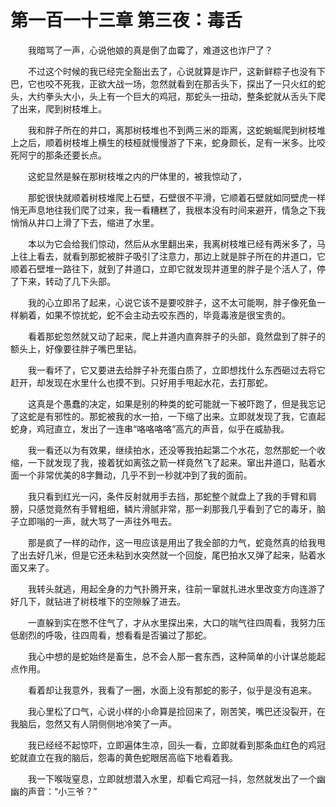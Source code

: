 # 第一百一十三章 第三夜：毒舌


　　我暗骂了一声，心说他娘的真是倒了血霉了，难道这也诈尸了？

　　不过这个时候的我已经完全豁出去了，心说就算是诈尸，这新鲜粽子也没有下巴，它也咬不死我，正欲大战一场，忽然就看到在那舌头下，探出了一只火红的蛇头，大约拳头大小，头上有一个巨大的鸡冠，那蛇头一扭动，整条蛇就从舌头下爬了出来，爬到树枝堆上。

　　我和胖子所在的井口，离那树枝堆也不到两三米的距离，这蛇蜿蜒爬到树枝堆上之后，顺着树枝堆上横生的枝桠就慢慢游了下来，蛇身颇长，足有一米多。比咬死阿宁的那条还要长点。

　　这蛇显然是躲在那树枝堆之内的尸体里的，被我惊动了，

　　那蛇很快就顺着树枝堆爬上石壁，石壁很不平滑，它顺着石壁就如同壁虎一样悄无声息地往我们爬了过来，我一看糟糕了，我根本没有时间来避开，情急之下我悄悄从井口上滑了下去，缩进了水里。

　　本以为它会给我们惊动，然后从水里翻出来，我离树枝堆已经有两米多了，马上往上看去，就看到那蛇被胖子吸引了注意力，那边上就是胖子所在的井道口，它顺着石壁堆一路往下，就到了井道口，立即它就发现井道里的胖子是个活人了，停了下来，转动了几下头部。

　　我的心立即吊了起来，心说它该不是要咬胖子，这不太可能啊，胖子像死鱼一样躺着，如果不惊扰蛇，蛇不会主动去咬东西的，毕竟毒液是很宝贵的。

　　看着那蛇忽然就又动了起来，爬上井道内直奔胖子的头部，竟然盘到了胖子的额头上，好像要往胖子嘴巴里钻。

　　我一看坏了，它又要进去给胖子补充蛋白质了，立即想找什么东西砸过去将它赶开，却发现在水里什么也摸不到。只好用手甩起水花，去打那蛇。

　　这真是个愚蠢的决定，如果是别的种类的蛇可能就一下被吓跑了，但是我忘记了这蛇是有邪性的。那蛇被我的水一拍，一下缩了出来。立即就发现了我，它直起蛇身，鸡冠直立，发出了一连串“咯咯咯咯”高亢的声音，似乎在威胁我。

　　我一看还以为有效果，继续拍水，还没等我拍起第二个水花，忽然那蛇一个收缩，一下就发现了我，接着犹如离弦之箭一样竟然飞了起来。窜出井道口，贴着水面一个非常优美的8字舞动，几乎不到一秒就冲到了我的面前。

　　我只看到红光一闪，条件反射就用手去挡，那蛇整个就盘上了我的手臂和肩膀，只感觉竟然有手臂粗细，鳞片滑腻非常，那一刹那我几乎看到了它的毒牙，脑子立即嗡的一声，就大骂了一声往外甩去。

　　那是疯了一样的动作，这一甩应该是用出了我全部的力气，蛇竟然真的给我甩了出去好几米，但是它还未粘到水突然就一个回旋，尾巴拍水又弹了起来，贴着水面又来了。

　　我转头就逃，用起全身的力气扑腾开来，往前一窜就扎进水里改变方向连游了好几下，就钻进了树枝堆下的空隙躲了进去。

　　一直躲到实在憋不住气了，才从水里探出来，大口的喘气往四周看，我努力压低剧烈的呼吸，往四周看，想看看是否骗过了那蛇。

　　我心中想的是蛇始终是畜生，总不会人那一套东西，这种简单的小计谋总能起点作用。

　　看着却让我意外，我看了一圈，水面上没有那蛇的影子，似乎是没有追来。

　　我心里松了口气，心说小样的小命算是捡回来了，刚苦笑，嘴巴还没裂开，在我脑后，忽然又有人阴侧侧地冷笑了一声。

　　我已经经不起惊吓，立即遍体生凉，回头一看，立即就看到那条血红色的鸡冠蛇就直立在我的脑后，怨毒的黄色蛇眼居高临下地看着我。

　　我一下喉咙窒息，立即就想潜入水里，却看它鸡冠一抖，忽然就发出了一个幽幽的声音：“小三爷？”

